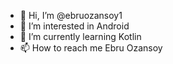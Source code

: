 - 👋 Hi, I’m @ebruozansoy1
- 👀 I’m interested in Android
- 🌱 I’m currently learning Kotlin
- 📫 How to reach me Ebru Ozansoy


<!---
ebruozansoy1/ebruozansoy1 is a ✨ special ✨ repository because its `README.md` (this file) appears on your GitHub profile.
You can click the Preview link to take a look at your changes.
--->
